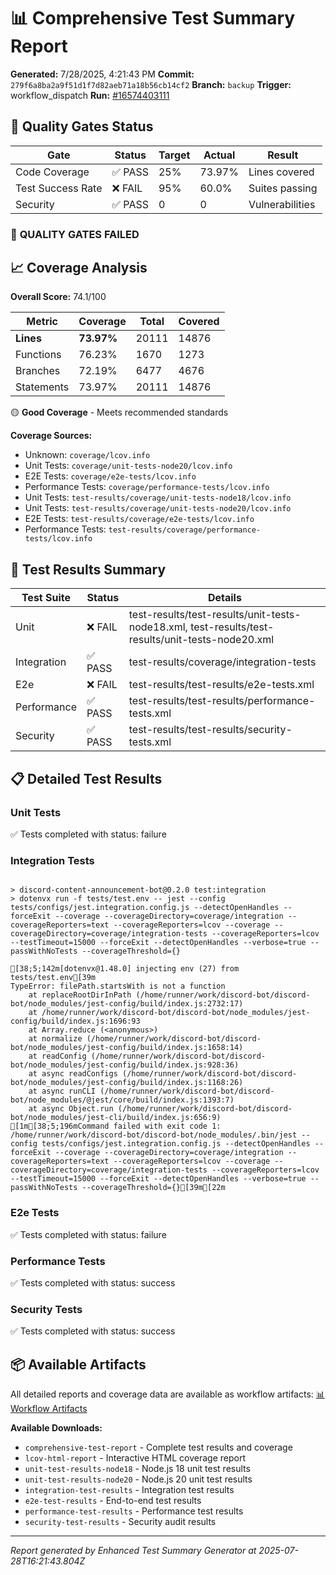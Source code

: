# 📊 Comprehensive Test Summary Report

**Generated:** 7/28/2025, 4:21:43 PM
**Commit:** `279f6a8ba2a9f51d1f7d82aeb71a18b56cb14cf2`
**Branch:** `backup`
**Trigger:** workflow_dispatch
**Run:** [#16574403111](https://github.com/KUSH42/discord-bot/actions/runs/16574403111)

## 🎯 Quality Gates Status

| Gate | Status | Target | Actual | Result |
|------|--------|--------|--------|---------|
| Code Coverage | ✅ PASS | 25% | 73.97% | Lines covered |
| Test Success Rate | ❌ FAIL | 95% | 60.0% | Suites passing |
| Security | ✅ PASS | 0 | 0 | Vulnerabilities |

### 🔴 **QUALITY GATES FAILED**

## 📈 Coverage Analysis

**Overall Score:** 74.1/100

| Metric | Coverage | Total | Covered |
|--------|----------|-------|---------|
| **Lines** | **73.97%** | 20111 | 14876 |
| Functions | 76.23% | 1670 | 1273 |
| Branches | 72.19% | 6477 | 4676 |
| Statements | 73.97% | 20111 | 14876 |

🟡 **Good Coverage** - Meets recommended standards

**Coverage Sources:**
- Unknown: `coverage/lcov.info`
- Unit Tests: `coverage/unit-tests-node20/lcov.info`
- E2E Tests: `coverage/e2e-tests/lcov.info`
- Performance Tests: `coverage/performance-tests/lcov.info`
- Unit Tests: `test-results/coverage/unit-tests-node18/lcov.info`
- Unit Tests: `test-results/coverage/unit-tests-node20/lcov.info`
- E2E Tests: `test-results/coverage/e2e-tests/lcov.info`
- Performance Tests: `test-results/coverage/performance-tests/lcov.info`

## 🧪 Test Results Summary

| Test Suite | Status | Details |
|------------|--------|---------|
| Unit | ❌ FAIL | test-results/test-results/unit-tests-node18.xml, test-results/test-results/unit-tests-node20.xml |
| Integration | ✅ PASS | test-results/coverage/integration-tests |
| E2e | ❌ FAIL | test-results/test-results/e2e-tests.xml |
| Performance | ✅ PASS | test-results/test-results/performance-tests.xml |
| Security | ✅ PASS | test-results/test-results/security-tests.xml |

## 📋 Detailed Test Results

### Unit Tests

✅ Tests completed with status: failure

### Integration Tests

```

> discord-content-announcement-bot@0.2.0 test:integration
> dotenvx run -f tests/test.env -- jest --config tests/configs/jest.integration.config.js --detectOpenHandles --forceExit --coverage --coverageDirectory=coverage/integration --coverageReporters=text --coverageReporters=lcov --coverage --coverageDirectory=coverage/integration-tests --coverageReporters=lcov --testTimeout=15000 --forceExit --detectOpenHandles --verbose=true --passWithNoTests --coverageThreshold={}

[38;5;142m[dotenvx@1.48.0] injecting env (27) from tests/test.env[39m
TypeError: filePath.startsWith is not a function
    at replaceRootDirInPath (/home/runner/work/discord-bot/discord-bot/node_modules/jest-config/build/index.js:2732:17)
    at /home/runner/work/discord-bot/discord-bot/node_modules/jest-config/build/index.js:1696:93
    at Array.reduce (<anonymous>)
    at normalize (/home/runner/work/discord-bot/discord-bot/node_modules/jest-config/build/index.js:1658:14)
    at readConfig (/home/runner/work/discord-bot/discord-bot/node_modules/jest-config/build/index.js:928:36)
    at async readConfigs (/home/runner/work/discord-bot/discord-bot/node_modules/jest-config/build/index.js:1168:26)
    at async runCLI (/home/runner/work/discord-bot/discord-bot/node_modules/@jest/core/build/index.js:1393:7)
    at async Object.run (/home/runner/work/discord-bot/discord-bot/node_modules/jest-cli/build/index.js:656:9)
[1m[38;5;196mCommand failed with exit code 1: /home/runner/work/discord-bot/discord-bot/node_modules/.bin/jest --config tests/configs/jest.integration.config.js --detectOpenHandles --forceExit --coverage --coverageDirectory=coverage/integration --coverageReporters=text --coverageReporters=lcov --coverage --coverageDirectory=coverage/integration-tests --coverageReporters=lcov --testTimeout=15000 --forceExit --detectOpenHandles --verbose=true --passWithNoTests --coverageThreshold={}[39m[22m

```

### E2e Tests

✅ Tests completed with status: failure

### Performance Tests

✅ Tests completed with status: success

### Security Tests

✅ Tests completed with status: success

## 📦 Available Artifacts

All detailed reports and coverage data are available as workflow artifacts:
[📊 Workflow Artifacts](https://github.com/KUSH42/discord-bot/actions/runs/16574403111)

**Available Downloads:**
- `comprehensive-test-report` - Complete test results and coverage
- `lcov-html-report` - Interactive HTML coverage report
- `unit-test-results-node18` - Node.js 18 unit test results
- `unit-test-results-node20` - Node.js 20 unit test results
- `integration-test-results` - Integration test results
- `e2e-test-results` - End-to-end test results
- `performance-test-results` - Performance test results
- `security-test-results` - Security audit results

---

*Report generated by Enhanced Test Summary Generator at 2025-07-28T16:21:43.804Z*